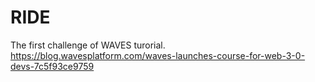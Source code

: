 # RIDE

The first challenge of WAVES turorial.
https://blog.wavesplatform.com/waves-launches-course-for-web-3-0-devs-7c5f93ce9759
